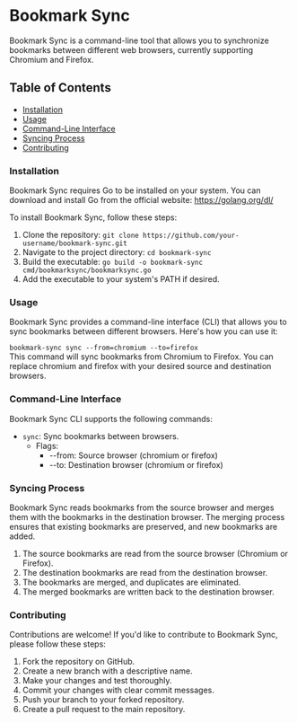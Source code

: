 # Bookmark Sync
Bookmark Sync is a command-line tool that allows you to synchronize bookmarks between different web browsers, currently supporting Chromium and Firefox.

## Table of Contents
- [Installation](https://github.com/jonasrdl/bookmark-sync/tree/main#installation)
- [Usage](https://github.com/jonasrdl/bookmark-sync/tree/main#usage)
- [Command-Line Interface](https://github.com/jonasrdl/bookmark-sync/tree/main#command-line-interface)
- [Syncing Process](https://github.com/jonasrdl/bookmark-sync/tree/main#syncing-process)
- [Contributing](https://github.com/jonasrdl/bookmark-sync/tree/main#contributing)

### Installation
Bookmark Sync requires Go to be installed on your system. You can download and install Go from the official website: https://golang.org/dl/

To install Bookmark Sync, follow these steps:

1. Clone the repository:
`git clone https://github.com/your-username/bookmark-sync.git`
2. Navigate to the project directory:
`cd bookmark-sync`
3. Build the executable:
`go build -o bookmark-sync cmd/bookmarksync/bookmarksync.go`
4. Add the executable to your system's PATH if desired.

### Usage
Bookmark Sync provides a command-line interface (CLI) that allows you to sync bookmarks between different browsers. Here's how you can use it:


`bookmark-sync sync --from=chromium --to=firefox`   
This command will sync bookmarks from Chromium to Firefox. You can replace chromium and firefox with your desired source and destination browsers.

### Command-Line Interface
Bookmark Sync CLI supports the following commands:

- `sync`: Sync bookmarks between browsers.
  - Flags:
    - --from: Source browser (chromium or firefox)
    - --to: Destination browser (chromium or firefox)
    
  
### Syncing Process
Bookmark Sync reads bookmarks from the source browser and merges them with the bookmarks in the destination browser. The merging process ensures that existing bookmarks are preserved, and new bookmarks are added.   
1. The source bookmarks are read from the source browser (Chromium or Firefox).
2. The destination bookmarks are read from the destination browser.
3. The bookmarks are merged, and duplicates are eliminated.
4. The merged bookmarks are written back to the destination browser.

### Contributing
Contributions are welcome! If you'd like to contribute to Bookmark Sync, please follow these steps:

1. Fork the repository on GitHub.
2. Create a new branch with a descriptive name.
3. Make your changes and test thoroughly.
4. Commit your changes with clear commit messages.
5. Push your branch to your forked repository.
6. Create a pull request to the main repository.